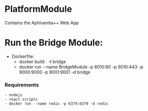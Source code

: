 # PlatformModule
Contains the Aphluentia++ Web App 

# Run the Bridge Module:  
- Dockerfile:
    - docker build . -t bridge  
	- docker run --name BridgeModule -p 8010:80 -p 9010:443 -p 9000:9000 -p 9001:9001 -d bridge
### Requirements
    - nodejs
    - react-scripts
    - docker run --name redis -p 6379:6379 -d redis